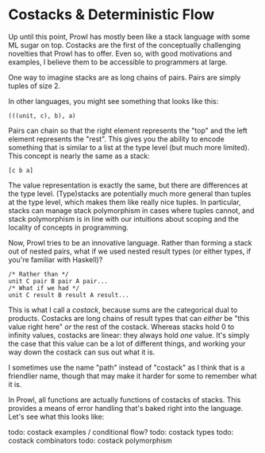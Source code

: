 # Costacks & Deterministic Flow
Up until this point, Prowl has mostly been like a stack language with some ML sugar on top. Costacks are the first of the conceptually challenging novelties that Prowl has to offer. Even so, with good motivations and examples, I believe them to be accessible to programmers at large. 

One way to imagine stacks are as long chains of pairs. Pairs are simply tuples of size 2. 

In other languages, you might see something that looks like this: 
```
(((unit, c), b), a)
```
Pairs can chain so that the right element represents the "top" and the left element represents the "rest". This gives you the ability to encode something that is similar to a list at the type level (but much more limited). This concept is nearly the same as a stack: 
```
[c b a]
```
The value representation is exactly the same, but there are differences at the type level. (Type)stacks are potentially much more general than tuples at the type level, which makes them like really nice tuples. In particular, stacks can manage stack polymorphism in cases where tuples cannot, and stack polymorphism is in line with our intuitions about scoping and the locality of concepts in programming. 

Now, Prowl tries to be an innovative language. Rather than forming a stack out of nested pairs, what if we used nested result types (or either types, if you're familiar with Haskell)? 

```
/* Rather than */
unit C pair B pair A pair...
/* What if we had */
unit C result B result A result...
```

This is what I call a *costack*, because sums are the categorical dual to products. Costacks are long chains of result types that can *either* be "this value right here" *or* the rest of the costack. Whereas stacks hold 0 to infinity values, costacks are linear: they always hold *one* value. It's simply the case that this value can be a lot of different things, and working your way down the costack can sus out what it is. 

I sometimes use the name "path" instead of "costack" as I think that is a friendlier name, though that may make it harder for some to remember what it is. 

In Prowl, all functions are actually functions of costacks of stacks. This provides a means of error handling that's baked right into the language. Let's see what this looks like: 

todo: costack examples
/ conditional flow?
todo: costack types
todo: costack combinators
todo: costack polymorphism